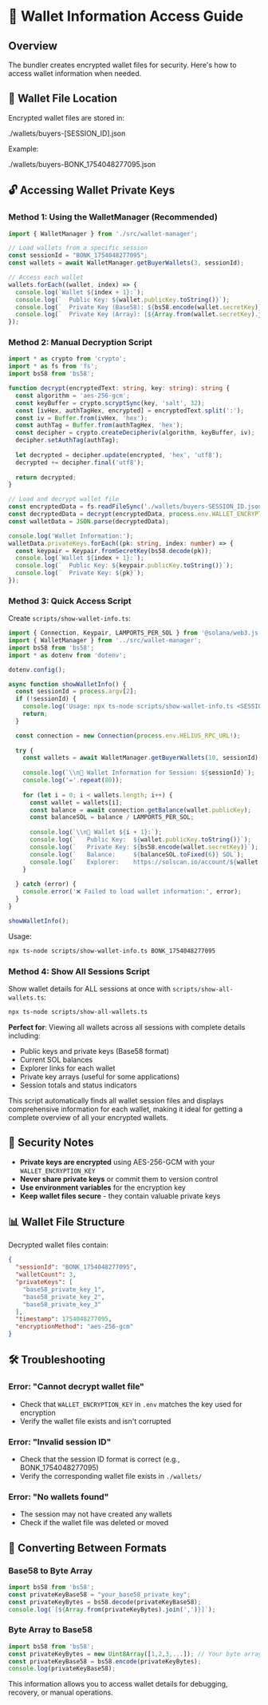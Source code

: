 # 🔑 Wallet Information Access Guide

## Overview

The bundler creates encrypted wallet files for security. Here's how to access wallet information when needed.

## 📁 Wallet File Location

Encrypted wallet files are stored in:

./wallets/buyers-[SESSION_ID].json

Example:

./wallets/buyers-BONK_1754048277095.json

## 🔓 Accessing Wallet Private Keys

### Method 1: Using the WalletManager (Recommended)

```typescript
import { WalletManager } from './src/wallet-manager';

// Load wallets from a specific session
const sessionId = "BONK_1754048277095";
const wallets = await WalletManager.getBuyerWallets(3, sessionId);

// Access each wallet
wallets.forEach((wallet, index) => {
  console.log(`Wallet ${index + 1}:`);
  console.log(`  Public Key: ${wallet.publicKey.toString()}`);
  console.log(`  Private Key (Base58): ${bs58.encode(wallet.secretKey)}`);
  console.log(`  Private Key (Array): [${Array.from(wallet.secretKey).join(',')}]`);
});
```

### Method 2: Manual Decryption Script

```typescript
import * as crypto from 'crypto';
import * as fs from 'fs';
import bs58 from 'bs58';

function decrypt(encryptedText: string, key: string): string {
  const algorithm = 'aes-256-gcm';
  const keyBuffer = crypto.scryptSync(key, 'salt', 32);
  const [ivHex, authTagHex, encrypted] = encryptedText.split(':');
  const iv = Buffer.from(ivHex, 'hex');
  const authTag = Buffer.from(authTagHex, 'hex');
  const decipher = crypto.createDecipheriv(algorithm, keyBuffer, iv);
  decipher.setAuthTag(authTag);
  
  let decrypted = decipher.update(encrypted, 'hex', 'utf8');
  decrypted += decipher.final('utf8');
  
  return decrypted;
}

// Load and decrypt wallet file
const encryptedData = fs.readFileSync('./wallets/buyers-SESSION_ID.json', 'utf8');
const decryptedData = decrypt(encryptedData, process.env.WALLET_ENCRYPTION_KEY!);
const walletData = JSON.parse(decryptedData);

console.log('Wallet Information:');
walletData.privateKeys.forEach((pk: string, index: number) => {
  const keypair = Keypair.fromSecretKey(bs58.decode(pk));
  console.log(`Wallet ${index + 1}:`);
  console.log(`  Public Key: ${keypair.publicKey.toString()}`);
  console.log(`  Private Key: ${pk}`);
});
```

### Method 3: Quick Access Script

Create `scripts/show-wallet-info.ts`:

```typescript
import { Connection, Keypair, LAMPORTS_PER_SOL } from '@solana/web3.js';
import { WalletManager } from '../src/wallet-manager';
import bs58 from 'bs58';
import * as dotenv from 'dotenv';

dotenv.config();

async function showWalletInfo() {
  const sessionId = process.argv[2];
  if (!sessionId) {
    console.log('Usage: npx ts-node scripts/show-wallet-info.ts <SESSION_ID>');
    return;
  }

  const connection = new Connection(process.env.HELIUS_RPC_URL!);
  
  try {
    const wallets = await WalletManager.getBuyerWallets(10, sessionId); // Try up to 10 wallets
    
    console.log(`\\n🔑 Wallet Information for Session: ${sessionId}`);
    console.log('='.repeat(80));
    
    for (let i = 0; i < wallets.length; i++) {
      const wallet = wallets[i];
      const balance = await connection.getBalance(wallet.publicKey);
      const balanceSOL = balance / LAMPORTS_PER_SOL;
      
      console.log(`\\n💼 Wallet ${i + 1}:`);
      console.log(`   Public Key:  ${wallet.publicKey.toString()}`);
      console.log(`   Private Key: ${bs58.encode(wallet.secretKey)}`);
      console.log(`   Balance:     ${balanceSOL.toFixed(6)} SOL`);
      console.log(`   Explorer:    https://solscan.io/account/${wallet.publicKey.toString()}`);
    }
    
  } catch (error) {
    console.error('❌ Failed to load wallet information:', error);
  }
}

showWalletInfo();
```

Usage:

```bash
npx ts-node scripts/show-wallet-info.ts BONK_1754048277095
```

### Method 4: Show All Sessions Script

Show wallet details for ALL sessions at once with `scripts/show-all-wallets.ts`:

```bash
npx ts-node scripts/show-all-wallets.ts
```

**Perfect for**: Viewing all wallets across all sessions with complete details including:

- Public keys and private keys (Base58 format)
- Current SOL balances
- Explorer links for each wallet
- Private key arrays (useful for some applications)
- Session totals and status indicators

This script automatically finds all wallet session files and displays comprehensive information for each wallet, making it ideal for getting a complete overview of all your encrypted wallets.

## 🔐 Security Notes

- **Private keys are encrypted** using AES-256-GCM with your `WALLET_ENCRYPTION_KEY`
- **Never share private keys** or commit them to version control
- **Use environment variables** for the encryption key
- **Keep wallet files secure** - they contain valuable private keys

## 📊 Wallet File Structure

Decrypted wallet files contain:

```json
{
  "sessionId": "BONK_1754048277095",
  "walletCount": 3,
  "privateKeys": [
    "base58_private_key_1",
    "base58_private_key_2", 
    "base58_private_key_3"
  ],
  "timestamp": 1754048277095,
  "encryptionMethod": "aes-256-gcm"
}
```

## 🛠️ Troubleshooting

### Error: "Cannot decrypt wallet file"

- Check that `WALLET_ENCRYPTION_KEY` in `.env` matches the key used for encryption
- Verify the wallet file exists and isn't corrupted

### Error: "Invalid session ID"

- Check that the session ID format is correct (e.g., BONK_1754048277095)
- Verify the corresponding wallet file exists in `./wallets/`

### Error: "No wallets found"

- The session may not have created any wallets
- Check if the wallet file was deleted or moved

## 🔄 Converting Between Formats

### Base58 to Byte Array

```typescript
import bs58 from 'bs58';
const privateKeyBase58 = "your_base58_private_key";
const privateKeyBytes = bs58.decode(privateKeyBase58);
console.log(`[${Array.from(privateKeyBytes).join(',')}]`);
```

### Byte Array to Base58

```typescript
import bs58 from 'bs58';
const privateKeyBytes = new Uint8Array([1,2,3,...]); // Your byte array
const privateKeyBase58 = bs58.encode(privateKeyBytes);
console.log(privateKeyBase58);
```

This information allows you to access wallet details for debugging, recovery, or manual operations.
